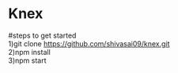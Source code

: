 # Knex


#steps to get started<br/>
1)git clone https://github.com/shivasai09/knex.git <br/>
2)npm install<br/>
3)npm start<br/>
